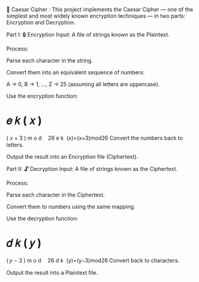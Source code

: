 🔐 Caesar Cipher :
This project implements the Caesar Cipher — one of the simplest and most widely known encryption techniques — in two parts: Encryption and Decryption.

Part I: 🔒 Encryption
Input:
A file of strings known as the Plaintext.

Process:

Parse each character in the string.

Convert them into an equivalent sequence of numbers:

A → 0, B → 1, ..., Z → 25 (assuming all letters are uppercase).

Use the encryption function:

𝑒
𝑘
(
𝑥
)
=
(
𝑥
+
3
)
m
o
d
 
 
26
e 
k
​
 (x)=(x+3)mod26
Convert the numbers back to letters.

Output the result into an Encryption file (Ciphertext).

Part II: 🔓 Decryption
Input:
A file of strings known as the Ciphertext.

Process:

Parse each character in the Ciphertext.

Convert them to numbers using the same mapping.

Use the decryption function:

𝑑
𝑘
(
𝑦
)
=
(
𝑦
−
3
)
m
o
d
 
 
26
d 
k
​
 (y)=(y−3)mod26
Convert back to characters.

Output the result into a Plaintext file.

